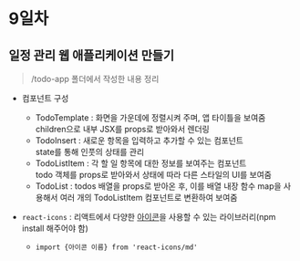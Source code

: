 # 9일차

## 일정 관리 웹 애플리케이션 만들기

> /todo-app 폴더에서 작성한 내용 정리

- 컴포넌트 구성

  - TodoTemplate : 화면을 가운데에 정렬시켜 주며, 앱 타이틀을 보여줌 \
    children으로 내부 JSX를 props로 받아와서 렌더링
  - TodoInsert : 새로운 항목을 입력하고 추가할 수 있는 컴포넌트 \
    state를 통해 인풋의 상태를 관리
  - TodoListItem : 각 할 일 항목에 대한 정보를 보여주는 컴포넌트 \
    todo 객체를 props로 받아와서 상태에 따라 다른 스타일의 UI를 보여줌
  - TodoList : todos 배열을 props로 받아온 후, 이를 배열 내장 함수 map을 사용해서 여러 개의 TodoListItem 컴포넌트로 변환하여 보여줌

- `react-icons` : 리액트에서 다양한 [아이콘](https://react-icons.github.io/react-icons/icons?name=md)을 사용할 수 있는 라이브러리(npm install 해주어야 함)
  - `import {아이콘 이름} from 'react-icons/md'`
